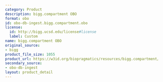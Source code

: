 ```yaml
---
category: Product
description: bigg.compartment OBO
format: obo
id: obo-db-ingest.bigg.compartment.obo
license:
  id: http://bigg.ucsd.edu/license#license
  label: Custom
name: bigg.compartment OBO
original_source:
- bigg
product_file_size: 1055
product_url: https://w3id.org/biopragmatics/resources/bigg.compartment/bigg.compartment.obo
secondary_source:
- obo-db-ingest
layout: product_detail
---
```

